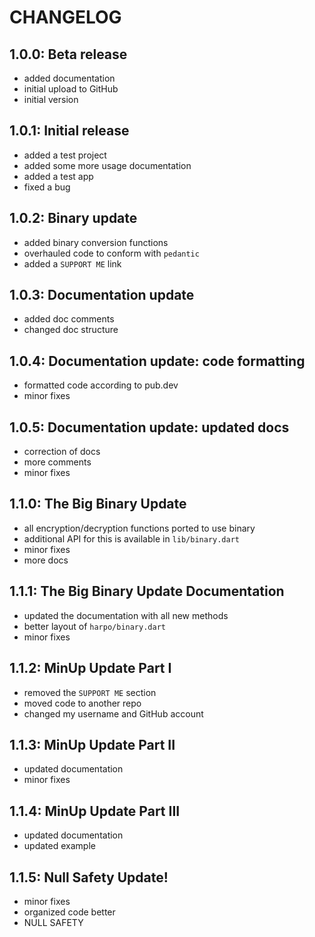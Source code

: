 # CHANGELOG

## 1.0.0: Beta release

- added documentation
- initial upload to GitHub
- initial version


## 1.0.1: Initial release

- added a test project
- added some more usage documentation
- added a test app
- fixed a bug

## 1.0.2: Binary update

- added binary conversion functions
- overhauled code to conform with `pedantic`
- added a `SUPPORT ME` link

## 1.0.3: Documentation update

- added doc comments
- changed doc structure

## 1.0.4: Documentation update: code formatting

- formatted code according to pub.dev
- minor fixes

## 1.0.5: Documentation update: updated docs

- correction of docs
- more comments
- minor fixes

## 1.1.0: The Big Binary Update

- all encryption/decryption functions ported to use binary
- additional API for this is available in `lib/binary.dart`
- minor fixes
- more docs

## 1.1.1: The Big Binary Update Documentation

- updated the documentation with all new methods
- better layout of `harpo/binary.dart`
- minor fixes

## 1.1.2: MinUp Update Part I

- removed the `SUPPORT ME` section
- moved code to another repo
- changed my username and GitHub account

## 1.1.3: MinUp Update Part II

- updated documentation
- minor fixes

## 1.1.4: MinUp Update Part III

- updated documentation
- updated example

## 1.1.5: Null Safety Update!

- minor fixes
- organized code better
- NULL SAFETY
